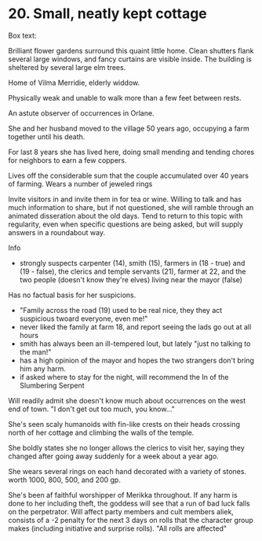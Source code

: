 # 20. Small, neatly kept cottage

Box text:

Brilliant flower gardens surround this quaint little home.
Clean shutters flank several large windows, and fancy curtains are
visible inside. The building is sheltered by several large elm trees.


Home of Vilma Merridie, elderly widdow.

Physically weak and unable to walk more than a few feet between rests.

An astute observer of occurrences in Orlane.

She and her husband moved to the village 50 years ago, occupying a farm
together until his death.

For last 8 years she has lived here, doing small mending and tending
chores for neighbors to earn a few coppers.

Lives off the considerable sum that the couple accumulated over
40 years of farming.  Wears a number of jeweled rings

Invite visitors in and invite them in for tea or wine. Willing to talk
and has much information to share, but if not questioned, she will
ramble through an animated disseration about the old days.
Tend to return to this topic with regularity, even when specific questions
are being asked, but will supply answers in a roundabout way.

Info
  * strongly suspects carpenter (14), smith (15), 
    farmers in (18 - true) and (19 - false),
    the clerics and temple servants (21), farmer at 22, and
    the two people (doesn't know they're elves) living near the mayor (false)

Has no factual basis for her suspicions.
* "Family across the road (19) used to be real nice, they they act suspicious
  twoard everyone, even me!"
* never liked the family at farm 18, and report seeing the lads go out at all
  hours
* smith has always been an ill-tempered lout, but lately "just no talking to
  the man!"
* has a high opinion of the mayor and hopes the two strangers don't bring him
  any harm.
* if asked where to stay for the night, will recommend the In of the 
  Slumbering Serpent

Will readily admit she doesn't know much about occurrences on the west end 
of town. "I don't get out too much, you know..."

She's seen scaly humanoids with fin-like crests on their heads crossing
north of her cottage and climbing the walls of the temple.

She boldly states she no longer allows the clerics to visit her, saying
they changed after going away suddenly for a week about a year ago.

She wears several rings on each hand decorated with a variety of
stones.  worth 1000, 800, 500, and 200 gp.

She's been af faithful worshipper of Merikka throughout. If any harm is
done to her including theft, the goddess will see that a run of bad
luck falls on the perpetrator. Will affect party members and cult members
aliek, consists of a -2 penalty for the next 3 days on rolls that
the character group makes (including initiative and surprise rolls).
"All rolls are affected"

